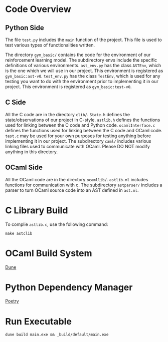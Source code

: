 # Code Overview

## Python Side
The file `test.py` includes the `main` function of the project. This file is used to test various types of functionalities written.

The directory `gym_basic/` contains the code for the environment of our reinforcement learning model. The subdirectory envs include the specific definitions of various environments. `ast_env.py` has the class `ASTEnv`, which is the one which we will use in our project. This environment is registered as `gym_basic:ast-v0`. `test_env.py` has the class `TestEnv`, which is used for any testing you want to do with the environment prior to implementing it in our project. This environment is registered as `gym_basic:test-v0`.

## C Side
All the C code are in the directory `clib/`. `State.h` defines the state/observations of our project in C-style. `astlib.h` defines the functions used for linking between the C code and Python code. `ocamlInterface.c` defines the functions used for linking between the C code and OCaml code. `test.c` may be used for your own purposes for testing anything before implementing it in our project. The subdirectory `caml/` includes various linking files used to communicate with OCaml. Please DO NOT modify anything in this directory.

## OCaml Side
All the OCaml code are in the directory `ocamllib/`. `astlib.ml` includes functions for communication with c. The subdirectory `astparser/` includes a parser to turn OCaml source code into an AST defined in `ast.ml`. 

# C Library Build
To complie `astlib.c`, use the following command:
```
make astclib
```

# OCaml Build System
[Dune](https://dune.build/)

# Python Dependency Manager
[Poetry](https://python-poetry.org/)

# Run Executable
```
dune build main.exe && _build/default/main.exe
```
